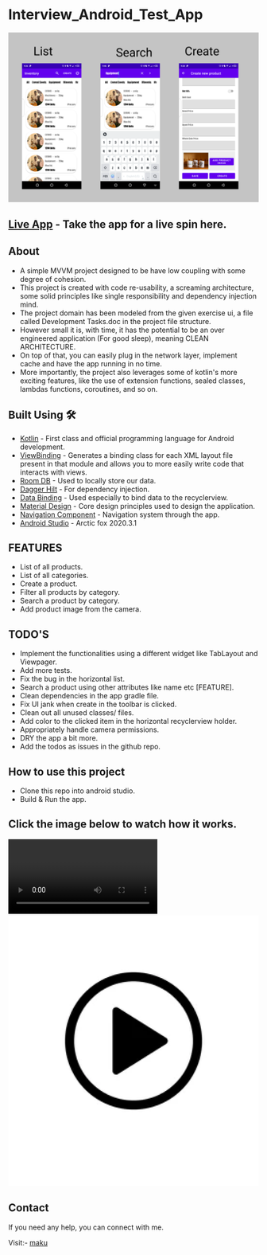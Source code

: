 # Interview_Android_Test_App

![](pdt.png)

## [Live App](https://appetize.io/app/yrrq64xw7y84gn159k1xb98tr4) - Take the app for a live spin here.

## About
- A simple MVVM project designed to be have low coupling with some degree of cohesion.
- This project is created with code re-usability, a screaming architecture, some solid principles like
single responsibility and dependency injection mind.
- The project domain has been modeled from the given exercise ui, a file called Development Tasks.doc
in the project file structure.
- However small it is, with time, it has the potential to be an over engineered application (For
good sleep), meaning CLEAN ARCHITECTURE.
- On top of that, you can easily plug in the network layer, implement cache and have the app running
 in no time.
- More importantly, the project also leverages some of kotlin's more exciting features, like the use
 of extension functions, sealed classes, lambdas functions, coroutines, and so on.

## Built Using 🛠
- [Kotlin](https://kotlinlang.org/) - First class and official programming language for Android
development.
- [ViewBinding](https://developer.android.com/topic/libraries/view-binding) - Generates a binding
  class for each XML layout file present in that module and allows you to more easily write code that
  interacts with views.
- [Room DB](https://square.github.io/retrofit/) - Used to locally store our data.
- [Dagger Hilt](https://dagger.dev/hilt/) - For dependency injection.
- [Data Binding](https://dagger.dev/hilt/) - Used especially to bind data to the recyclerview.
- [Material Design](https://dagger.dev/hilt/) - Core design principles used to design the application.
- [Navigation Component](https://dagger.dev/hilt/) - Navigation system through the app.
- [Android Studio](https://dagger.dev/hilt/) - Arctic fox 2020.3.1

## FEATURES
- List of all products.
- List of all categories.
- Create a product.
- Filter all products by category.
- Search a product by category.
- Add product image from the camera.

## TODO'S
- Implement the functionalities using a different widget like TabLayout and Viewpager.
- Add more tests.
- Fix the bug in the horizontal list.
- Search a product using other attributes like name etc [FEATURE].
- Clean dependencies in the app gradle file.
- Fix UI jank when create in the toolbar is clicked.
- Clean out all unused classes/ files.
- Add color to the clicked item in the horizontal recyclerview holder.
- Appropriately handle camera permissions.
- DRY the app a bit more.
- Add the todos as issues in the github repo.

## How to use this project
- Clone this repo into android studio.
- Build & Run the app.

## Click the image below to watch how it works.
![](video.mp4)
[![Watch the video](https://github.com/ma-za-kpe/Interview_Android_Test_App/blob/master/play.png)](https://youtu.be/JYka9TNasbc)

## Contact
If you need any help, you can connect with me.

Visit:- [maku](https://www.linkedin.com/in/maku-mazakpe-700a3a165/)



